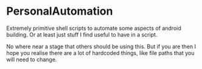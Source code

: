 # PersonalAutomation
Extremely primitive shell scripts to automate some aspects of android building. Or at least just stuff I find useful to have in a script.


No where near a stage that others should be using this. But if you are then I hope you realise there are a lot of hardcoded things, like file paths that you will need to change. 

